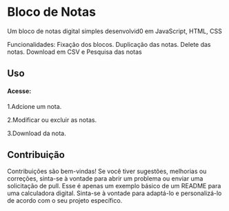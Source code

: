 #  Bloco de Notas

  Um bloco de notas digital simples desenvolvid0 em JavaScript, HTML, CSS

  Funcionalidades: Fixação dos blocos. Duplicação das notas. Delete das notas. Download
  em CSV e Pesquisa das notas 


  ## Uso

  #### Acesse:
  1.Adcione um nota.
  
  2.Modificar ou excluir as notas.
  
  3.Download da nota.

  ## Contribuição
  Contribuições são bem-vindas! Se você tiver sugestões, melhorias ou correções, sinta-se à vontade para abrir um problema ou enviar uma solicitação de pull.
  Esse é apenas um exemplo básico de um README para uma calculadora digital. Sinta-se à vontade para adaptá-lo e personalizá-lo de acordo com o seu projeto específico.
